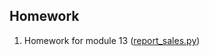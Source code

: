 ## Homework
1. Homework for module 13 ([report_sales.py](https://github.com/Data-Jun/Homework/blob/main/report_sales.py))
